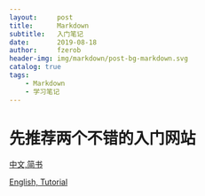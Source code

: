```yaml
---
layout:     post
title:      Markdown
subtitle:   入门笔记
date:       2019-08-18
author:     fzerob
header-img: img/markdown/post-bg-markdown.svg
catalog: true
tags:
    - Markdown
    - 学习笔记
---
```


>


# 先推荐两个不错的入门网站
[中文,简书](https://www.jianshu.com/p/1e402922ee32)

[English, Tutorial](https://agea.github.io/tutorial.md/)
